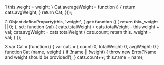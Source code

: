 1
this.weight = weight;
}
Cat.averageWeight = function () { return cats.avgWeight; }
return Cat;
}());

2
Object.defineProperty(this, 'weight', {
  get: function () {
    return this._weight || 0;
  },
  set: function (val) {
    cats.totalWeight = cats.totalWeight - this.weight + val;
    cats.avgWeight =  cats.totalWeight / cats.count;
    return this._weight = val;
  }
});

3
var Cat = (function () { 
  var cats = { count: 0, totalWeight: 0, avgWeight: 0 }
function Cat (name, weight) { 
  if (!name || !weight) { 
    throw new Error('Name and weight should be provided!'); } 
  cats.count++; this.name = name;